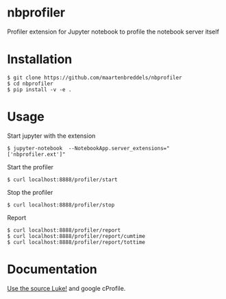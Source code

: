 # nbprofiler
Profiler extension for Jupyter notebook to profile the notebook server itself

# Installation
```
$ git clone https://github.com/maartenbreddels/nbprofiler
$ cd nbprofiler
$ pip install -v -e .
```

# Usage
Start jupyter with the extension
```
$ jupyter-notebook  --NotebookApp.server_extensions="['nbprofiler.ext']" 
```

Start the profiler
```
$ curl localhost:8888/profiler/start
```

Stop the profiler
```
$ curl localhost:8888/profiler/stop
```

Report
```
$ curl localhost:8888/profiler/report
$ curl localhost:8888/profiler/report/cumtime
$ curl localhost:8888/profiler/report/tottime
```

# Documentation
[Use the source Luke!](https://github.com/maartenbreddels/nbprofiler/blob/master/nbprofiler/ext.py) and google cProfile.



